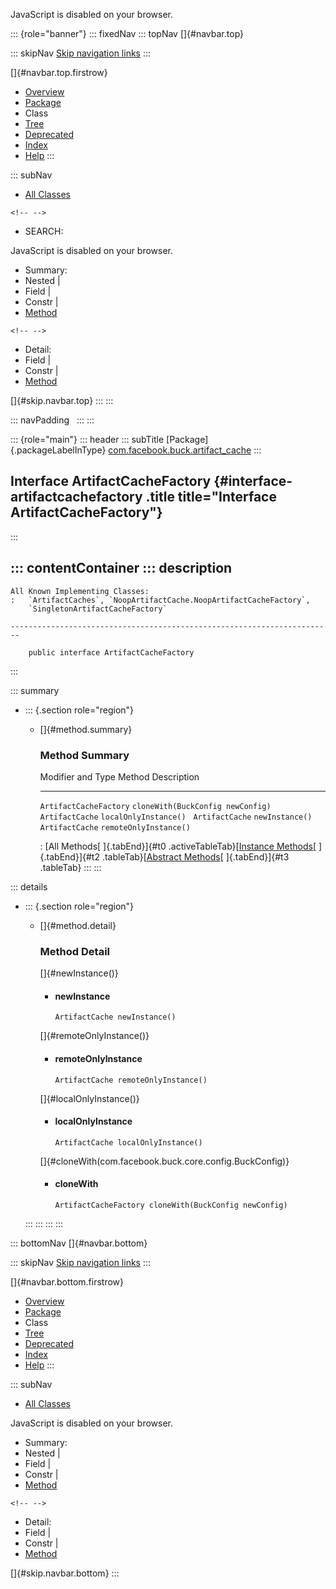 <div>

JavaScript is disabled on your browser.

</div>

::: {role="banner"}
::: fixedNav
::: topNav
[]{#navbar.top}

::: skipNav
[Skip navigation links](#skip.navbar.top "Skip navigation links")
:::

[]{#navbar.top.firstrow}

-   [Overview](../../../../index.html)
-   [Package](package-summary.html)
-   Class
-   [Tree](package-tree.html)
-   [Deprecated](../../../../deprecated-list.html)
-   [Index](../../../../index-all.html)
-   [Help](../../../../help-doc.html)
:::

::: subNav
-   [All Classes](../../../../allclasses.html)

```{=html}
<!-- -->
```
-   SEARCH:

<div>

<div>

JavaScript is disabled on your browser.

</div>

</div>

<div>

-   Summary: 
-   Nested \| 
-   Field \| 
-   Constr \| 
-   [Method](#method.summary)

```{=html}
<!-- -->
```
-   Detail: 
-   Field \| 
-   Constr \| 
-   [Method](#method.detail)

</div>

[]{#skip.navbar.top}
:::
:::

::: navPadding
 
:::
:::

::: {role="main"}
::: header
::: subTitle
[Package]{.packageLabelInType} [com.facebook.buck.artifact_cache](package-summary.html)
:::

## Interface ArtifactCacheFactory {#interface-artifactcachefactory .title title="Interface ArtifactCacheFactory"}
:::

::: contentContainer
::: description
-   

    All Known Implementing Classes:
    :   `ArtifactCaches`, `NoopArtifactCache.NoopArtifactCacheFactory`,
        `SingletonArtifactCacheFactory`

    ------------------------------------------------------------------------

        public interface ArtifactCacheFactory
:::

::: summary
-   ::: {.section role="region"}
    -   []{#method.summary}

        ### Method Summary

          Modifier and Type        Method                              Description
          ------------------------ ----------------------------------- -------------
          `ArtifactCacheFactory`   `cloneWith​(BuckConfig newConfig)`    
          `ArtifactCache`          `localOnlyInstance()`                
          `ArtifactCache`          `newInstance()`                      
          `ArtifactCache`          `remoteOnlyInstance()`               

          : [All Methods[ ]{.tabEnd}]{#t0 .activeTableTab}[[Instance
          Methods](javascript:show(2);)[ ]{.tabEnd}]{#t2
          .tableTab}[[Abstract
          Methods](javascript:show(4);)[ ]{.tabEnd}]{#t3 .tableTab}
    :::
:::

::: details
-   ::: {.section role="region"}
    -   []{#method.detail}

        ### Method Detail

        []{#newInstance()}

        -   #### newInstance

            ``` methodSignature
            ArtifactCache newInstance()
            ```

        []{#remoteOnlyInstance()}

        -   #### remoteOnlyInstance

            ``` methodSignature
            ArtifactCache remoteOnlyInstance()
            ```

        []{#localOnlyInstance()}

        -   #### localOnlyInstance

            ``` methodSignature
            ArtifactCache localOnlyInstance()
            ```

        []{#cloneWith(com.facebook.buck.core.config.BuckConfig)}

        -   #### cloneWith

            ``` methodSignature
            ArtifactCacheFactory cloneWith​(BuckConfig newConfig)
            ```
    :::
:::
:::
:::

::: bottomNav
[]{#navbar.bottom}

::: skipNav
[Skip navigation links](#skip.navbar.bottom "Skip navigation links")
:::

[]{#navbar.bottom.firstrow}

-   [Overview](../../../../index.html)
-   [Package](package-summary.html)
-   Class
-   [Tree](package-tree.html)
-   [Deprecated](../../../../deprecated-list.html)
-   [Index](../../../../index-all.html)
-   [Help](../../../../help-doc.html)
:::

::: subNav
-   [All Classes](../../../../allclasses.html)

<div>

<div>

JavaScript is disabled on your browser.

</div>

</div>

<div>

-   Summary: 
-   Nested \| 
-   Field \| 
-   Constr \| 
-   [Method](#method.summary)

```{=html}
<!-- -->
```
-   Detail: 
-   Field \| 
-   Constr \| 
-   [Method](#method.detail)

</div>

[]{#skip.navbar.bottom}
:::
